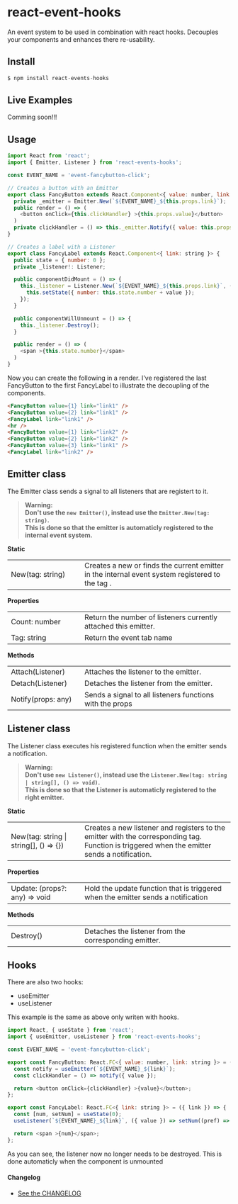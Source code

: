 # react-event-hooks
An event system to be used in combination with react hooks. Decouples your components and enhances there re-usability.

## Install
```js
$ npm install react-events-hooks
```

## Live Examples
Comming soon!!!

## Usage
```js
import React from 'react';
import { Emitter, Listener } from 'react-events-hooks';

const EVENT_NAME = 'event-fancybutton-click';

// Creates a button with an Emitter
export class FancyButton extends React.Component<{ value: number, link: string }> {
  private _emitter = Emitter.New(`${EVENT_NAME}_${this.props.link}`);
  public render = () => (
    <button onClick={this.clickHandler} >{this.props.value}</button>
  )
  private clickHandler = () => this._emitter.Notify({ value: this.props.value });
}

// Creates a label with a Listener
export class FancyLabel extends React.Component<{ link: string }> {
  public state = { number: 0 };
  private _listener!: Listener;

  public componentDidMount = () => {
    this._listener = Listener.New(`${EVENT_NAME}_${this.props.link}`, ({ value }) => {
      this.setState({ number: this.state.number + value });
    });
  }

  public componentWillUnmount = () => {
    this._listener.Destroy();
  }

  public render = () => (
    <span >{this.state.number}</span>
  )
}
```

Now you can create the following in a render. I've registered the last FancyButton to the first FancyLabel to illustrate the decoupling of the components.

```html
<FancyButton value={1} link="link1" />
<FancyButton value={2} link="link1" />
<FancyLabel link="link1" />
<hr />
<FancyButton value={1} link="link2" />
<FancyButton value={2} link="link2" />
<FancyButton value={3} link="link1" />
<FancyLabel link="link2" />
```

## Emitter class
The Emitter class sends a signal to all listeners that are registert to it. 


> **Warning:**   
**Don't use the `new Emitter()`, instead use the `Emitter.New(tag: string)`. <br />**
**This is done so that the emitter is automaticly registered to the internal event system.**

**Static**
<table>
  <tr>
    <td width="150">New(tag: string)</td>
    <td>Creates a new or finds the current emitter in the internal event system registered to the tag .</td>
  </tr>
</table>

**Properties**
<table>
  <tr>
    <td width="150">Count: number</td>
    <td>Return the number of listeners currently attached this emitter.</td>
  </tr>
  <tr>
    <td>Tag: string</td>
    <td>Return the event tab name</td>
  </tr>
</table>

**Methods**
<table>
  <tr>
    <td width="150">Attach(Listener)</td>
    <td>Attaches the listener to the emitter.</td>
  </tr>
  <tr>
    <td>Detach(Listener)</td>
    <td>Detaches the listener from the emitter.</td>
  </tr>
  <tr>
    <td>Notify(props: any)</td>
    <td>Sends a signal to all listeners functions with the props</td>
  </tr>
</table>

## Listener class
The Listener class executes his registered function when the emitter sends a notification. 

> **Warning:**   
**Don't use `new Listener()`, instead use the `Listener.New(tag: string | string[], () => void)`. <br />**
**This is done so that the Listener is automaticly registered to the right emitter.**

**Static**
<table>
  <tr>
    <td width="150">New(tag: string | string[], () => {})</td>
    <td>Creates a new listener and registers to the emitter with the corresponding tag. Function is triggered when the emitter sends a notification.</td>
  </tr>
</table>

**Properties**
<table>
  <tr>
    <td width="150">Update: (props?: any) => void</td>
    <td>Hold the update function that is triggered when the emitter sends a notification</td>
  </tr>
</table>

**Methods**
<table>
  <tr>
    <td width="150">Destroy()</td>
    <td>Detaches the listener from the corresponding emitter.</td>
  </tr>
</table>

## Hooks
There are also two hooks: 
* useEmitter
* useListener

This example is the same as above only writen with hooks.
```js
import React, { useState } from 'react';
import { useEmitter, useListener } from 'react-events-hooks';

const EVENT_NAME = 'event-fancybutton-click';

export const FancyButton: React.FC<{ value: number, link: string }> = ({ value, link }) => {
  const notify = useEmitter(`${EVENT_NAME}_${link}`);
  const clickHandler = () => notify({ value });

  return <button onClick={clickHandler} >{value}</button>;
};

export const FancyLabel: React.FC<{ link: string }> = ({ link }) => {
  const [num, setNum] = useState(0);
  useListener(`${EVENT_NAME}_${link}`, ({ value }) => setNum((pref) => pref + value));

  return <span >{num}</span>;
};
```
As you can see, the listener now no longer needs to be destroyed. This is done automaticly when the component is unmounted



#### Changelog
- [See the CHANGELOG](./CHANGELOG.md)